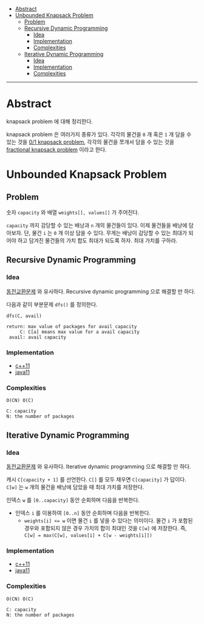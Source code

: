 - [Abstract](#abstract)
- [Unbounded Knapsack Problem](#unbounded-knapsack-problem)
  - [Problem](#problem)
  - [Recursive Dynamic Programming](#recursive-dynamic-programming)
    - [Idea](#idea)
    - [Implementation](#implementation)
    - [Complexities](#complexities)
  - [Iterative Dynamic Programming](#iterative-dynamic-programming)
    - [Idea](#idea-1)
    - [Implementation](#implementation-1)
    - [Complexities](#complexities-1)

----

# Abstract

knapsack problem 에 대해 정리한다. 

knapsack problem 은 여러가지 종류가 있다. 각각의 물건을 `0` 개 혹은 `1` 개 담을
수 있는 것을 [0/1 knapsack
problem](/fundamentals/dynamicprog/knapsack01/README.md), 각각의 물건을 쪼개서
담을 수 있는 것을 [fractional knapsack
problem](fundamentals/greedy/knapsackfractional/README.md) 이라고 한다.

# Unbounded Knapsack Problem

## Problem

숫자 `capacity` 와 배열 `weights[], values[]` 가 주어진다. 

`capacity` 까지 감당할 수 있는 배낭과 `n` 개의 물건들이 있다. 이제 물건들을
배낭에 담아보자. 단, 물건 `i` 는 `0` 개 이상 담을 수 있다. 무게는 배낭이 감당할
수 있는 최대가 되어야 하고 담겨진 물건들의 가치 합도 최대가 되도록 하자. 최대
가치를 구하라.

## Recursive Dynamic Programming

### Idea

[동전교환문제](/leetcode/CoinChange/README.md) 와 유사하다. Recursive dynamic
programming 으로 해결할 만 하다.

다음과 같이 부분문제 `dfs()` 를 정의한다.

```
dfs(C, avail)

return: max value of packages for avail capacity 
     C: C[a] means max value for a avail capacity
 avail: avail capacity
```

### Implementation

* [c++11](a.cpp)
* [java11](MainApp.java)

### Complexities

```
O(CN) O(C)

C: capacity
N: the number of packages
```

## Iterative Dynamic Programming

### Idea

[동전교환문제](/leetcode/CoinChange/README.md) 와 유사하다.  Iterative
dynamic programming 으로 해결할 만 하다.

캐시 `C[capacity + 1]` 를 선언한다. `C[]` 를 모두 채우면 `C[capacity]`
가 답이다. `C[w]` 는 `w` 개의 물건을 배낭에 담았을 때 최대 가치를
저장한다.

인덱스 `w` 를 `[0..capacity]` 동안 순회하며 다음을 반복한다.
* 인덱스 `i` 를 이용하여 `[0..n]` 동안 순회하며 다음을 반복한다.
  * `weights[i] <= w` 이면 물건 `i` 를 넣을 수 있다는 의미이다. 물건
    `i` 가 포함된 경우와 포함되지 않은 경우 가치의 합이 최대인 것을
    `C[w]` 에 저장한다. 즉, `C[w] = max(C[w], values[i] + C[w -
    weights[i]])`

### Implementation

* [c++11](a.cpp)
* [java11](MainApp.java)

### Complexities

```
O(CN) O(C)

C: capacity
N: the number of packages
```
